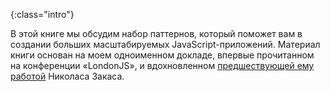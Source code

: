 {:class="intro"}
<!-- **От переводчиков**  
Мы еще работаем над переводом этой книги но, чтобы не оттягивать удовольствие
познакомиться с этой потрясающей работой, мы решили опубликовать первые главы, а
затем, регулярно выкладывать новые. Следите за проектом в [Twitter][2] или с помощью
[RSS][3].
 -->
В этой книге мы обсудим набор паттернов, который поможет вам в создании 
больших масштабируемых JavaScript-приложений. Материал книги основан на моем
одноименном докладе, впервые прочитанном на конференции «LondonJS», и
вдохновленном [предшествующей ему работой][1] Николаса Закаса.

[1]: http://addyosmani.com/largescalejavascript/
[2]: https://twitter.com/largescaleJS_ru
[3]: /atom.xml
